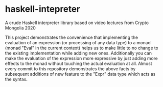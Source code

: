 # haskell-intepreter
A crude Haskell interpreter library based on video lectures from Crypto Mongolia 2020

This project demonstrates the convenience that implementing the evaluation of an expression (or processing of any data type) to a monad (monad "Eval" in the current context) helps us to make little to no change to the existing implementation while adding new ones.
Additionally you can make the evaluation of the expression more expressive by just adding more effects to the monad without touching the actual evaluation at all.
Almost every commit to this repository demonstrates the above facts by subsequent additions of new feature to the "Expr" data type which acts as the syntax.
